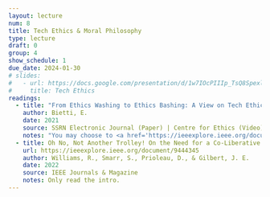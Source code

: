 ```yaml
---
layout: lecture
num: 8
title: Tech Ethics & Moral Philosophy
type: lecture
draft: 0
group: 4
show_schedule: 1
due_date: 2024-01-30
# slides:
#   - url: https://docs.google.com/presentation/d/1w7IOcPIIIp_TsQ8SpexlEkYE77LdADd3IZzFeJK5fnI/edit?usp=sharing
#     title: Tech Ethics
readings:
  - title: "From Ethics Washing to Ethics Bashing: A View on Tech Ethics from Within Moral Philosophy"
    author: Bietti, E.
    date: 2021
    source: SSRN Electronic Journal (Paper) | Centre for Ethics (Video)
    notes: "You may choose to <a href='https://ieeexplore.ieee.org/document/9684746'>read the paper</a> or <a href='https://www.youtube.com/watch?v=6Z-U6zkAHCA'>watch the author's lecture on it</a>."
  - title: Oh No, Not Another Trolley! On the Need for a Co-Liberative Consciousness in CS Pedagogy
    url: https://ieeexplore.ieee.org/document/9444345
    author: Williams, R., Smarr, S., Prioleau, D., & Gilbert, J. E.
    date: 2022
    source: IEEE Journals & Magazine
    notes: Only read the intro.
---
```


